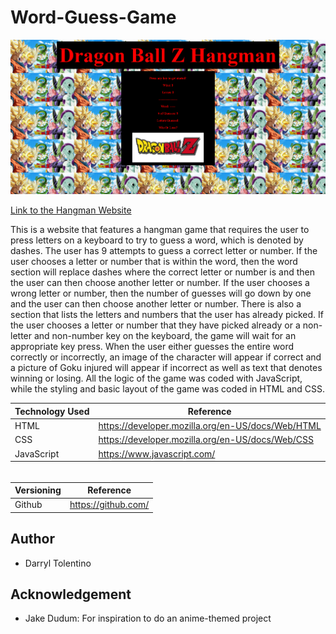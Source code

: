 # Word-Guess-Game

![New Screenshot](assets/images/dbzHangman.PNG "Screenshot of my Dragon Ball Z themed Hangman game")

[Link to the Hangman Website](https://darryljltolentino.github.io/Word-Guess-Game/)

This is a website that features a hangman game that requires the user to press letters on a keyboard to try to guess a word, which is denoted by dashes. The user has 9 attempts to guess a correct letter or number. If the user chooses a letter or number that is within the word, then the word section will replace dashes where the correct letter or number is and then the user can then choose another letter or number. If the user chooses a wrong letter or number, then the number of guesses will go down by one and the user can then choose another letter or number. There is also a section that lists the letters and numbers that the user has already picked. If the user chooses a letter or number that they have picked already or a non-letter and non-number key on the keyboard, the game will wait for an appropriate key press. When the user either guesses the entire word correctly or incorrectly, an image of the character will appear if correct and a picture of Goku injured will appear if incorrect as well as text that denotes winning or losing. All the logic of the game was coded with JavaScript, while the styling and basic layout of the game was coded in HTML and CSS.

| Technology Used | Reference |
| --------------- | --------- |
| HTML | https://developer.mozilla.org/en-US/docs/Web/HTML |
| CSS | https://developer.mozilla.org/en-US/docs/Web/CSS |
| JavaScript | https://www.javascript.com/ |

######

| Versioning | Reference |
| ---------- | --------- |
| Github | https://github.com/

## Author
- Darryl Tolentino

## Acknowledgement
- Jake Dudum: For inspiration to do an anime-themed project